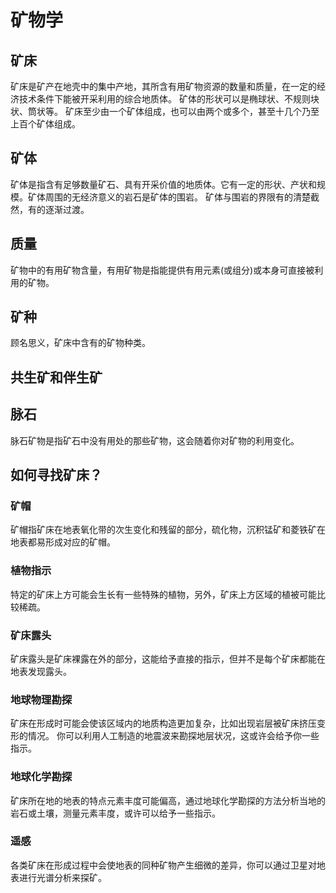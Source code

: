 # 矿物学

## 矿床
矿床是矿产在地壳中的集中产地，其所含有用矿物资源的数量和质量，在一定的经济技术条件下能被开采利用的综合地质体。
矿体的形状可以是椭球状、不规则块状、筒状等。
矿床至少由一个矿体组成，也可以由两个或多个，甚至十几个乃至上百个矿体组成。

## 矿体
矿体是指含有足够数量矿石、具有开采价值的地质体。它有一定的形状、产状和规模。矿体周围的无经济意义的岩石是矿体的围岩。
矿体与围岩的界限有的清楚截然，有的逐渐过渡。

## 质量
矿物中的有用矿物含量，有用矿物是指能提供有用元素(或组分)或本身可直接被利用的矿物。

## 矿种
顾名思义，矿床中含有的矿物种类。

## 共生矿和伴生矿


## 脉石
脉石矿物是指矿石中没有用处的那些矿物，这会随着你对矿物的利用变化。

## 如何寻找矿床？

### 矿帽
矿帽指矿床在地表氧化带的次生变化和残留的部分，硫化物，沉积锰矿和菱铁矿在地表都易形成对应的矿帽。

### 植物指示
特定的矿床上方可能会生长有一些特殊的植物，另外，矿床上方区域的植被可能比较稀疏。

### 矿床露头
矿床露头是矿床裸露在外的部分，这能给予直接的指示，但并不是每个矿床都能在地表发现露头。

### 地球物理勘探
矿床在形成时可能会使该区域内的地质构造更加复杂，比如出现岩层被矿床挤压变形的情况。
你可以利用人工制造的地震波来勘探地层状况，这或许会给予你一些指示。

### 地球化学勘探
矿床所在地的地表的特点元素丰度可能偏高，通过地球化学勘探的方法分析当地的岩石或土壤，测量元素丰度，或许可以给予一些指示。

### 遥感
各类矿床在形成过程中会使地表的同种矿物产生细微的差异，你可以通过卫星对地表进行光谱分析来探矿。
